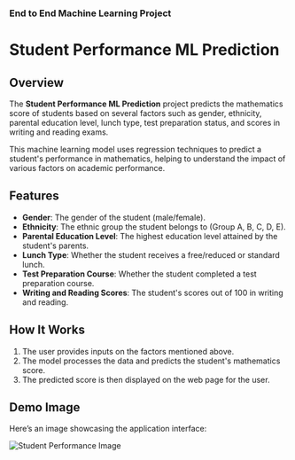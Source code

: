### End to End Machine Learning Project
# Student Performance ML Prediction

## Overview
The **Student Performance ML Prediction** project predicts the mathematics score of students based on several factors such as gender, ethnicity, parental education level, lunch type, test preparation status, and scores in writing and reading exams.

This machine learning model uses regression techniques to predict a student's performance in mathematics, helping to understand the impact of various factors on academic performance.

## Features

- **Gender**: The gender of the student (male/female).
- **Ethnicity**: The ethnic group the student belongs to (Group A, B, C, D, E).
- **Parental Education Level**: The highest education level attained by the student's parents.
- **Lunch Type**: Whether the student receives a free/reduced or standard lunch.
- **Test Preparation Course**: Whether the student completed a test preparation course.
- **Writing and Reading Scores**: The student's scores out of 100 in writing and reading.

## How It Works

1. The user provides inputs on the factors mentioned above.
2. The model processes the data and predicts the student's mathematics score.
3. The predicted score is then displayed on the web page for the user.

## Demo Image

Here’s an image showcasing the application interface:

![Student Performance Image](https://github.com/DevendraIngle/student_performance_ml_prediction/blob/main/images_page-0001.jpg?raw=true)

